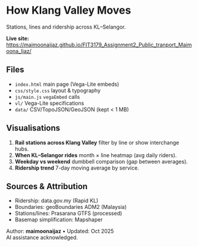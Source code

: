 # How Klang Valley Moves
Stations, lines and ridership across KL–Selangor.

**Live site:** https://maimoonaijaz.github.io/FIT3179_Assignment2_Public_tranport_Maimoona_Ijaz/


## Files
- `index.html`  main page (Vega-Lite embeds)
- `css/style.css`  layout & typography
- `js/main.js` `vegaEmbed` calls
- `vl/`  Vega-Lite specifications
- `data/`  CSV/TopoJSON/GeoJSON (kept < 1 MB)

## Visualisations
1. **Rail stations across Klang Valley**  filter by line or show interchange hubs.
2. **When KL–Selangor rides**  month × line heatmap (avg daily riders).
3. **Weekday vs weekend** dumbbell comparison (gap between averages).
4. **Ridership trend**  7-day moving average by service.

## Sources & Attribution
- Ridership: data.gov.my (Rapid KL)
- Boundaries: geoBoundaries ADM2 (Malaysia)
- Stations/lines: Prasarana GTFS (processed)
- Basemap simplification: Mapshaper

Author: **maimoonaijaz** • Updated: Oct 2025  
AI assistance acknowledged.




